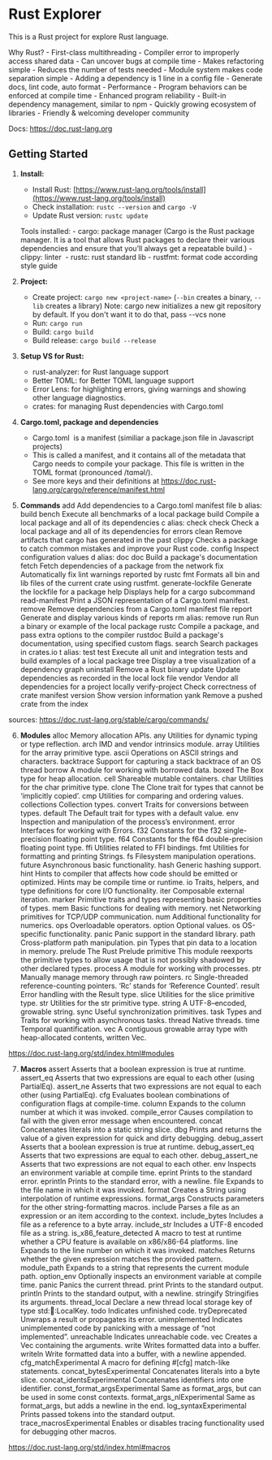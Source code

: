 # Rust Explorer

This is a Rust project for explore Rust language.

Why Rust?
    - First-class multithreading
    - Compiler error to improperly access shared data
    - Can uncover bugs at compile time
    - Makes refactoring simple
    - Reduces the number of tests needed
    - Module system makes code separation simple
    - Adding a dependency is 1 line in a config file
    - Generate docs, lint code, auto format
    - Performance
    - Program behaviors can be enforced at compile time
    - Enhanced program reliability
    - Built-in dependency management, similar to npm
    - Quickly growing ecosystem of libraries
    - Friendly & welcoming developer community

Docs: https://doc.rust-lang.org

## Getting Started

1. **Install:**
    - Install Rust: [https://www.rust-lang.org/tools/install](https://www.rust-lang.org/tools/install)
    - Check installation: `rustc --version` and `cargo -V`
    - Update Rust version: `rustc update`

    Tools installed:
        - cargo: package manager (Cargo is the Rust package manager. It is a tool that allows Rust packages to declare their various dependencies and ensure that you’ll always get a repeatable build.)
        - clippy: linter 
        - rustc: rust standard lib
        - rustfmt: format code according style guide

2. **Project:**
    - Create project: `cargo new <project-name>` (`--bin` creates a binary, `--lib` creates a library)
        Note: cargo new initializes a new git repository by default. If you don't want it to do that, pass --vcs none
    - Run: `cargo run`
    - Build: `cargo build`
    - Build release: `cargo build --release`

3. **Setup VS for Rust:**
    - rust-analyzer: for Rust language support
    - Better TOML: for Better TOML language support
    - Error Lens: for highlighting errors, giving warnings and showing other language diagnostics.
    - crates: for managing Rust dependencies with Cargo.toml

4. **Cargo.toml, package and dependencies**
    - Cargo.toml  is a manifest (similiar a package.json file in Javascript projects)
    - This is called a manifest, and it contains all of the metadata that Cargo needs to compile your package. This file is written in the TOML format (pronounced /tɑməl/).
    - See more keys and their definitions at https://doc.rust-lang.org/cargo/reference/manifest.html

5. **Commands**
    add                  Add dependencies to a Cargo.toml manifest file
    b                    alias: build
    bench                Execute all benchmarks of a local package
    build                Compile a local package and all of its dependencies
    c                    alias: check
    check                Check a local package and all of its dependencies for errors
    clean                Remove artifacts that cargo has generated in the past
    clippy               Checks a package to catch common mistakes and improve your Rust code.
    config               Inspect configuration values
    d                    alias: doc
    doc                  Build a package's documentation
    fetch                Fetch dependencies of a package from the network
    fix                  Automatically fix lint warnings reported by rustc
    fmt                  Formats all bin and lib files of the current crate using rustfmt.
    generate-lockfile    Generate the lockfile for a package
    help                 Displays help for a cargo subcommand
    read-manifest        Print a JSON representation of a Cargo.toml manifest.
    remove               Remove dependencies from a Cargo.toml manifest file
    report               Generate and display various kinds of reports
    rm                   alias: remove
    run                  Run a binary or example of the local package
    rustc                Compile a package, and pass extra options to the compiler
    rustdoc              Build a package's documentation, using specified custom flags.
    search               Search packages in crates.io
    t                    alias: test
    test                 Execute all unit and integration tests and build examples of a local package
    tree                 Display a tree visualization of a dependency graph
    uninstall            Remove a Rust binary
    update               Update dependencies as recorded in the local lock file
    vendor               Vendor all dependencies for a project locally
    verify-project       Check correctness of crate manifest
    version              Show version information
    yank                 Remove a pushed crate from the index

sources:
https://doc.rust-lang.org/stable/cargo/commands/

6. **Modules**
    alloc	            Memory allocation APIs.
    any	                Utilities for dynamic typing or type reflection.
    arch	            IMD and vendor intrinsics module.
    array	            Utilities for the array primitive type.
    ascii	            Operations on ASCII strings and characters.
    backtrace	        Support for capturing a stack backtrace of an OS thread
    borrow	            A module for working with borrowed data.
    boxed	            The Box<T> type for heap allocation.
    cell	            Shareable mutable containers.
    char	            Utilities for the char primitive type.
    clone	            The Clone trait for types that cannot be ‘implicitly copied’.
    cmp	                Utilities for comparing and ordering values.
    collections	        Collection types.
    convert	            Traits for conversions between types.
    default	            The Default trait for types with a default value.
    env	                Inspection and manipulation of the process’s environment.
    error	            Interfaces for working with Errors.
    f32	                Constants for the f32 single-precision floating point type.
    f64	                Constants for the f64 double-precision floating point type.
    ffi	                Utilities related to FFI bindings.
    fmt	                Utilities for formatting and printing Strings.
    fs	                Filesystem manipulation operations.
    future	            Asynchronous basic functionality.
    hash	            Generic hashing support.
    hint	            Hints to compiler that affects how code should be emitted or optimized. Hints may be compile time or runtime.
    io	                Traits, helpers, and type definitions for core I/O functionality.
    iter	            Composable external iteration.
    marker	            Primitive traits and types representing basic properties of types.
    mem	                Basic functions for dealing with memory.
    net	                Networking primitives for TCP/UDP communication.
    num	                Additional functionality for numerics.
    ops	                Overloadable operators.
    option	            Optional values.
    os	                OS-specific functionality.
    panic	            Panic support in the standard library.
    path	            Cross-platform path manipulation.
    pin	                Types that pin data to a location in memory.
    prelude	            The Rust Prelude
    primitive	        This module reexports the primitive types to allow usage that is not possibly shadowed by other declared types.
    process	            A module for working with processes.
    ptr	                Manually manage memory through raw pointers.
    rc	                Single-threaded reference-counting pointers. ‘Rc’ stands for ‘Reference Counted’.
    result	            Error handling with the Result type.
    slice	            Utilities for the slice primitive type.
    str	                Utilities for the str primitive type.
    string	            A UTF-8–encoded, growable string.
    sync	            Useful synchronization primitives.
    task	            Types and Traits for working with asynchronous tasks.
    thread	            Native threads.
    time	            Temporal quantification.
    vec	                A contiguous growable array type with heap-allocated contents, written Vec<T>.

https://doc.rust-lang.org/std/index.html#modules

7. **Macros**
    assert
    Asserts that a boolean expression is true at runtime.
    assert_eq
    Asserts that two expressions are equal to each other (using PartialEq).
    assert_ne
    Asserts that two expressions are not equal to each other (using PartialEq).
    cfg
    Evaluates boolean combinations of configuration flags at compile-time.
    column
    Expands to the column number at which it was invoked.
    compile_error
    Causes compilation to fail with the given error message when encountered.
    concat
    Concatenates literals into a static string slice.
    dbg
    Prints and returns the value of a given expression for quick and dirty debugging.
    debug_assert
    Asserts that a boolean expression is true at runtime.
    debug_assert_eq
    Asserts that two expressions are equal to each other.
    debug_assert_ne
    Asserts that two expressions are not equal to each other.
    env
    Inspects an environment variable at compile time.
    eprint
    Prints to the standard error.
    eprintln
    Prints to the standard error, with a newline.
    file
    Expands to the file name in which it was invoked.
    format
    Creates a String using interpolation of runtime expressions.
    format_args
    Constructs parameters for the other string-formatting macros.
    include
    Parses a file as an expression or an item according to the context.
    include_bytes
    Includes a file as a reference to a byte array.
    include_str
    Includes a UTF-8 encoded file as a string.
    is_x86_feature_detected
    A macro to test at runtime whether a CPU feature is available on x86/x86-64 platforms.
    line
    Expands to the line number on which it was invoked.
    matches
    Returns whether the given expression matches the provided pattern.
    module_path
    Expands to a string that represents the current module path.
    option_env
    Optionally inspects an environment variable at compile time.
    panic
    Panics the current thread.
    print
    Prints to the standard output.
    println
    Prints to the standard output, with a newline.
    stringify
    Stringifies its arguments.
    thread_local
    Declare a new thread local storage key of type std::thread::LocalKey.
    todo
    Indicates unfinished code.
    tryDeprecated
    Unwraps a result or propagates its error.
    unimplemented
    Indicates unimplemented code by panicking with a message of “not implemented”.
    unreachable
    Indicates unreachable code.
    vec
    Creates a Vec containing the arguments.
    write
    Writes formatted data into a buffer.
    writeln
    Write formatted data into a buffer, with a newline appended.
    cfg_matchExperimental
    A macro for defining #[cfg] match-like statements.
    concat_bytesExperimental
    Concatenates literals into a byte slice.
    concat_identsExperimental
    Concatenates identifiers into one identifier.
    const_format_argsExperimental
    Same as format_args, but can be used in some const contexts.
    format_args_nlExperimental
    Same as format_args, but adds a newline in the end.
    log_syntaxExperimental
    Prints passed tokens into the standard output.
    trace_macrosExperimental
    Enables or disables tracing functionality used for debugging other macros.

https://doc.rust-lang.org/std/index.html#macros